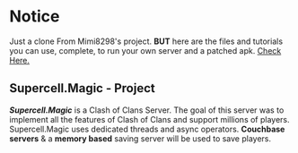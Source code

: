 # Notice
Just a clone From Mimi8298's project. **BUT** here are the files and tutorials you can use, complete, to run your own server and a patched apk. [Check Here.](https://github.com/prq233/ClashofClansServer/releases/tag/SERVERandAPK)
## Supercell.Magic - Project
***Supercell.Magic*** is a Clash of Clans Server.
The goal of this server was to implement all the features of Clash of Clans and support millions of players.
Supercell.Magic uses dedicated threads and async operators. 
**Couchbase servers** & a **memory based** saving server will be used to save players.
